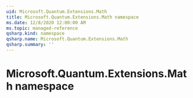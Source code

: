 ```yaml
---
uid: Microsoft.Quantum.Extensions.Math
title: Microsoft.Quantum.Extensions.Math namespace
ms.date: 12/8/2020 12:00:00 AM
ms.topic: managed-reference
qsharp.kind: namespace
qsharp.name: Microsoft.Quantum.Extensions.Math
qsharp.summary: ''
---
```


# Microsoft.Quantum.Extensions.Math namespace



